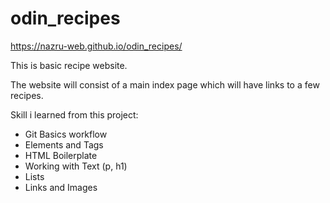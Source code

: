 # odin_recipes

https://nazru-web.github.io/odin_recipes/

This is basic recipe website.

The website will consist of a main index page which will have links to a few recipes.

Skill i learned from this project:
- Git Basics workflow
- Elements and Tags
- HTML Boilerplate
- Working with Text (p, h1)
- Lists
- Links and Images